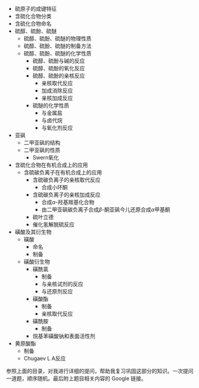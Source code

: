 - 硫原子的成键特征
- 含硫化合物分类
- 含硫化合物命名
- 硫醇、硫酚、硫醚
  - 硫醇、硫酚、硫醚的物理性质
  - 硫醇、硫酚、硫醚的制备方法
  - 硫醇、硫酚、硫醚的化学性质
    - 硫醇、硫酚与碱的反应
    - 硫醇、硫酚的氧化反应
    - 硫醇、硫酚的亲核反应
      - 亲核取代反应
      - 加成消除反应
      - 亲核加成反应
    - 硫醚的化学性质
      - 与金属盐
      - 与卤代烷
      - 与氧化剂反应
- 亚砜
  - 二甲亚砜的结构
  - 二甲亚砜的性质
    - Swern氧化
- 含硫化合物在有机合成上的应用
  - 含硫碳负离子在有机合成上的应用
    - 含硫碳负离子的亲核取代反应
      - 合成小环酮
    - 含硫碳负离子的亲核加成反应
      - 合成$\alpha$-羟基羰基化合物
      - 由二甲亚砜碳负离子合成$\beta$-酮亚砜今儿还原合成$\alpha$甲基酮
    - 硫叶立德
    - 催化氢解脱硫反应
- 磺酸及其衍生物
  - 磺酸
    - 命名
    - 制备
  - 磺酸衍生物
    - 磺酰氯
      - 制备
      - 与亲核试剂的反应
      - 与还原剂反应
    - 磺酸酯
      - 制备
      - 亲核取代反应
    - 磺酰胺
      - 制备
    - 烷基苯磺酸钠和表面活性剂
- 黄原酸酯
  - 制备
  - Chugaev L A反应



参照上面的目录，对我进行详细的提问，帮助我复习巩固这部分的知识。一次提问一道题，顺序随机。最后附上题目相关内容的 Google 链接。